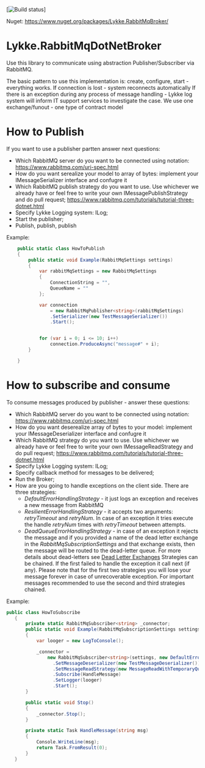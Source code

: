 [![Build status](http://teamcity.lykkex.net/app/rest/builds/aggregated/strob:(buildType:(project:(id:CommonLibraries_LykkeRabbitMqBroker)))/statusIcon.svg)]

Nuget: https://www.nuget.org/packages/Lykke.RabbitMqBroker/


# Lykke.RabbitMqDotNetBroker

Use this library to communicate using abstraction Publisher/Subscriber via RabbitMQ.

The basic pattern to use this implementation is: create, configure, start - everything works. 
If connection is lost - system reconnects automatically
If there is an exception during any process of message handling - Lykke log system will inform IT support services to investigate the case.
We use one exchange/funout - one type of contract model

# How to Publish 

If you want to use a publisher partten answer next questions:
 - Which RabbitMQ server do you want to be connected using notation: https://www.rabbitmq.com/uri-spec.html 
 - How do you want serealize your model to array of bytes: implement your IMessageSerializer<TModel> interface and confugre it
 - Which RabbitMQ publish strategy do you want to use. Use whichever we already have or feel free to write your own IMessagePublishStrategy and do pull request; https://www.rabbitmq.com/tutorials/tutorial-three-dotnet.html
 - Specify Lykke Logging system: ILog;
 - Start the publisher;
 - Publish, publish, publish
 
 
 Example:
```csharp
    public static class HowToPublish
    {
        public static void Example(RabbitMqSettings settings)
        {
            var rabbitMqSettings = new RabbitMqSettings
            {
                ConnectionString = "",
                QueueName = ""
            };

            var connection
                = new RabbitMqPublisher<string>(rabbitMqSettings)
                .SetSerializer(new TestMessageSerializer())
                .Start();


            for (var i = 0; i <= 10; i++)
                connection.ProduceAsync("message#" + i);
        }

    }
```

# How to subscribe and consume

To consume messages produced by publisher - answer these questions:

 - Which RabbitMQ server do you want to be connected using notation: https://www.rabbitmq.com/uri-spec.html 
 - How do you want deserealize array of bytes to your model: implement your IMessageDeserializer<TModel> interface and confugre it
 - Which RabbitMQ strategy do you want to use. Use whichever we already have or feel free to write your own IMessageReadStrategy and do pull request; https://www.rabbitmq.com/tutorials/tutorial-three-dotnet.html
 - Specify Lykke Logging system: ILog;
 - Specify callback method for messages to be delivered;
 - Run the Broker;
 - How are you going to handle exceptions on the client side. There are three strategies:
	 - *DefaultErrorHandlingStrategy* - it just logs an exception and receives a new message from RabbitMQ
	 - *ResilientErrorHandlingStrategy* - it accepts two arguments: *retryTimeout* and *retryNum*. In case of an exception it tries execute the handle *retryNum* times with *retryTimeout* between attempts. 
	 - *DeadQueueErrorHandlingStrategy* - in case of an exception it rejects the message and if you provided a name of the dead letter exchange in the *RabbitMqSubscriptionSettings*  and that exchange exists, then the message will be routed to the dead-letter queue. For more details about dead-letters see [Dead Letter Exchanges](https://www.rabbitmq.com/dlx.html)
Strategies can be chained. If the first failed to handle the exception it call next (if any). Please note that for the first two strategies you will lose your message forever in case of unrecoverable exception. For important messages recommended to use the second and third strategies chained.
   
 Example:
 ```csharp
 public class HowToSubscribe
    {
        private static RabbitMqSubscriber<string> _connector;
        public static void Example(RabbitMqSubscriptionSettings settings)
        {
            var looger = new LogToConsole();

            _connector =
                new RabbitMqSubscriber<string>(settings, new DefaultErrorHandlingStrategy(looger, settings))
                  .SetMessageDeserializer(new TestMessageDeserializer())
                  .SetMessageReadStrategy(new MessageReadWithTemporaryQueueStrategy())
                  .Subscribe(HandleMessage)
                  .SetLogger(looger)
                  .Start();
        }

        public static void Stop()
        {
            _connector.Stop();
        }

        private static Task HandleMessage(string msg)
        {
            Console.WriteLine(msg);
            return Task.FromResult(0);
        }
    }
```
